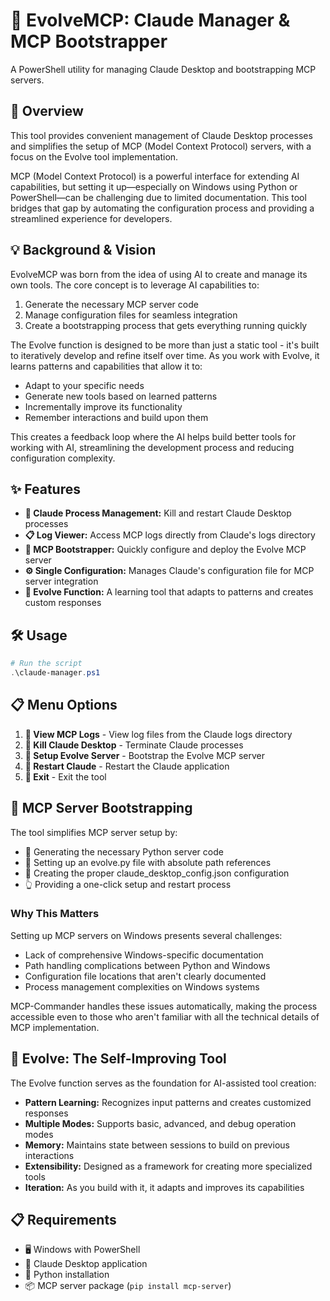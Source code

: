 # 🧠 EvolveMCP: Claude Manager & MCP Bootstrapper

A PowerShell utility for managing Claude Desktop and bootstrapping MCP servers.

## 🌟 Overview

This tool provides convenient management of Claude Desktop processes and simplifies the setup of MCP (Model Context Protocol) servers, with a focus on the Evolve tool implementation.

MCP (Model Context Protocol) is a powerful interface for extending AI capabilities, but setting it up—especially on Windows using Python or PowerShell—can be challenging due to limited documentation. This tool bridges that gap by automating the configuration process and providing a streamlined experience for developers.

## 💡 Background & Vision

EvolveMCP was born from the idea of using AI to create and manage its own tools. The core concept is to leverage AI capabilities to:

1. Generate the necessary MCP server code
2. Manage configuration files for seamless integration
3. Create a bootstrapping process that gets everything running quickly

The Evolve function is designed to be more than just a static tool - it's built to iteratively develop and refine itself over time. As you work with Evolve, it learns patterns and capabilities that allow it to:

- Adapt to your specific needs
- Generate new tools based on learned patterns
- Incrementally improve its functionality
- Remember interactions and build upon them

This creates a feedback loop where the AI helps build better tools for working with AI, streamlining the development process and reducing configuration complexity.

## ✨ Features

- **🔄 Claude Process Management:** Kill and restart Claude Desktop processes
- **📋 Log Viewer:** Access MCP logs directly from Claude's logs directory
- **🚀 MCP Bootstrapper:** Quickly configure and deploy the Evolve MCP server
- **⚙️ Single Configuration:** Manages Claude's configuration file for MCP server integration
- **🧠 Evolve Function:** A learning tool that adapts to patterns and creates custom responses

## 🛠️ Usage

```powershell
# Run the script
.\claude-manager.ps1
```

## 📋 Menu Options

1. **📜 View MCP Logs** - View log files from the Claude logs directory
2. **🛑 Kill Claude Desktop** - Terminate Claude processes
3. **🚀 Setup Evolve Server** - Bootstrap the Evolve MCP server
4. **🔄 Restart Claude** - Restart the Claude application
5. **🚪 Exit** - Exit the tool

## 💾 MCP Server Bootstrapping

The tool simplifies MCP server setup by:
- 📝 Generating the necessary Python server code
- 🔗 Setting up an evolve.py file with absolute path references
- 🔧 Creating the proper claude_desktop_config.json configuration
- 👆 Providing a one-click setup and restart process

### Why This Matters

Setting up MCP servers on Windows presents several challenges:
- Lack of comprehensive Windows-specific documentation
- Path handling complications between Python and Windows
- Configuration file locations that aren't clearly documented
- Process management complexities on Windows systems

MCP-Commander handles these issues automatically, making the process accessible even to those who aren't familiar with all the technical details of MCP implementation.

## 🧠 Evolve: The Self-Improving Tool

The Evolve function serves as the foundation for AI-assisted tool creation:

- **Pattern Learning:** Recognizes input patterns and creates customized responses
- **Multiple Modes:** Supports basic, advanced, and debug operation modes
- **Memory:** Maintains state between sessions to build on previous interactions
- **Extensibility:** Designed as a framework for creating more specialized tools
- **Iteration:** As you build with it, it adapts and improves its capabilities

## 📋 Requirements

- 🖥️ Windows with PowerShell
- 🤖 Claude Desktop application
- 🐍 Python installation
- 📦 MCP server package (`pip install mcp-server`)
